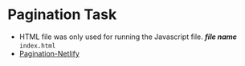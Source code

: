  # Pagination Task
 + HTML file was only used for running the Javascript file. ***file name*** `index.html`
 + [Pagination-Netlify](https://deft-truffle-f1097c.netlify.app/)

